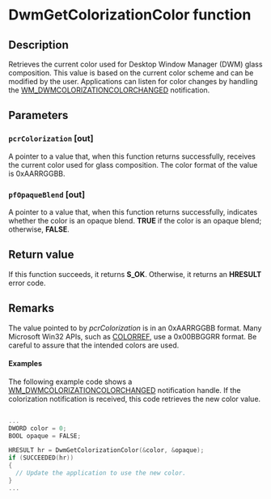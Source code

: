 # DwmGetColorizationColor function

## Description

Retrieves the current color used for Desktop Window Manager (DWM) glass composition. This value is based on the current color scheme and can be modified by the user. Applications can listen for color changes by handling the [WM_DWMCOLORIZATIONCOLORCHANGED](https://learn.microsoft.com/windows/desktop/dwm/wm-dwmcolorizationcolorchanged) notification.

## Parameters

### `pcrColorization` [out]

A pointer to a value that, when this function returns successfully, receives the current color used for glass composition. The color format of the value is 0xAARRGGBB.

### `pfOpaqueBlend` [out]

A pointer to a value that, when this function returns successfully, indicates whether the color is an opaque blend. **TRUE** if the color is an opaque blend; otherwise, **FALSE**.

## Return value

If this function succeeds, it returns **S_OK**. Otherwise, it returns an **HRESULT** error code.

## Remarks

The value pointed to by *pcrColorization* is in an 0xAARRGGBB format. Many Microsoft Win32 APIs, such as [COLORREF](https://learn.microsoft.com/windows/desktop/gdi/colorref), use a 0x00BBGGRR format. Be careful to assure that the intended colors are used.

#### Examples

The following example code shows a [WM_DWMCOLORIZATIONCOLORCHANGED](https://learn.microsoft.com/windows/desktop/dwm/wm-dwmcolorizationcolorchanged) notification handle. If the colorization notification is received, this code retrieves the new color value.

```cpp

...
DWORD color = 0;
BOOL opaque = FALSE;

HRESULT hr = DwmGetColorizationColor(&color, &opaque);
if (SUCCEEDED(hr))
{
  // Update the application to use the new color.
}
...
```